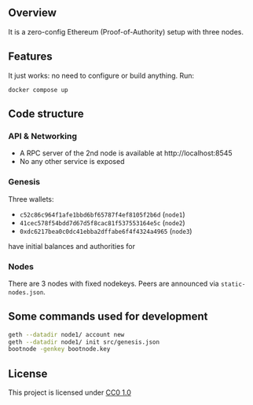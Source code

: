 ## Overview

It is a zero-config Ethereum (Proof-of-Authority) setup with three nodes.


## Features

It just works: no need to configure or build anything. Run:

```
docker compose up
```

## Code structure

### API & Networking

- A RPC server of the 2nd node is available at http://localhost:8545 
- No any other service is exposed

### Genesis

Three wallets:

- `c52c86c964f1afe1bbd6bf65787f4ef8105f2b6d` (`node1`)
- `41cec578f54bdd7d67d5f8cac81f537553164e5c` (`node2`)
- `0xdc6217bea0c0dc41ebba2dffabe6f4f4324a4965` (`node3`)

have initial balances and authorities for 

### Nodes

There are 3 nodes with fixed nodekeys. Peers are announced via `static-nodes.json`. 

## Some commands used for development

```bash
geth --datadir node1/ account new
geth --datadir node1/ init src/genesis.json
bootnode -genkey bootnode.key
```

## License

This project is licensed under [CC0 1.0](https://creativecommons.org/publicdomain/zero/1.0/)
